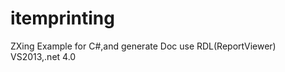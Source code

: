 itemprinting
============

ZXing Example for C#,and generate Doc use RDL(ReportViewer) VS2013,.net 4.0
